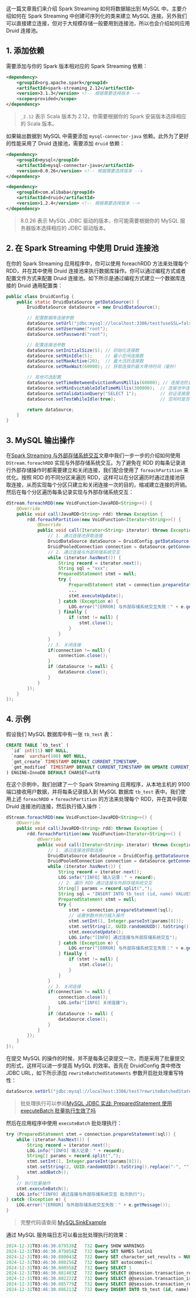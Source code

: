 这一篇文章我们来介绍 Spark Streaming 如何将数据输出到 MySQL 中。主要介绍如何在 Spark Streaming 中创建可序列化的类来建立 MySQL 连接。另外我们可以直接建立连接，但对于大规模存储一般要用到连接池，所以也会介绍如何应用 Druid 连接池。

## 1. 添加依赖

需要添加与你的 Spark 版本相对应的 Spark Streaming 依赖：
```xml
<dependency>
    <groupId>org.apache.spark</groupId>
    <artifactId>spark-streaming_2.12</artifactId>
    <version>3.1.3</version> <!-- 根据需要选择版本 -->
    <scope>provided</scope>
</dependency>
```
> `_2.12` 表示 Scala 版本为 2.12，你需要根据你的 Spark 安装版本选择相应的 Scala 版本。

如果输出数据到 MySQL 中需要添加 `mysql-connector-java` 依赖。此外为了更好的性能采用了 Druid 连接池，需要添加 `druid` 依赖：
```xml
<dependency>
    <groupId>mysql</groupId>
    <artifactId>mysql-connector-java</artifactId>
    <version>8.0.26</version> <!-- 根据需要选择版本 -->
</dependency>

<dependency>
    <groupId>com.alibaba</groupId>
    <artifactId>druid</artifactId>
    <version>1.2.4</version> <!-- 根据需要选择版本 -->
</dependency>
```
> 8.0.26 表示 MySQL JDBC 驱动的版本，你可能需要根据你的 MySQL 服务器版本选择相应的 JDBC 驱动版本。

## 2. 在 Spark Streaming 中使用 Druid 连接池‌

在你的 Spark Streaming 应用程序中，你可以使用 foreachRDD 方法来处理每个 RDD，并在其中使用 Druid 连接池来执行数据库操作。你可以通过编程方式或者配置文件方式来配置 Druid 连接池。如下所示是通过编程方式建立一个数据库连接的 Druid 通用配置类：
```java
public class DruidConfig {
    public static DruidDataSource getDataSource() {
        DruidDataSource dataSource = new DruidDataSource();

        // 配置数据库连接参数
        dataSource.setUrl("jdbc:mysql://localhost:3306/test?useSSL=false&serverTimezone=UTC");
        dataSource.setUsername("root");
        dataSource.setPassword("root");

        // 配置连接池参数
        dataSource.setInitialSize(5); // 初始化连接数
        dataSource.setMinIdle(5);     // 最小空闲连接数
        dataSource.setMaxActive(20);  // 最大活跃连接数
        dataSource.setMaxWait(60000); // 获取连接的最大等待时间（毫秒）

        // 其他可选配置
        dataSource.setTimeBetweenEvictionRunsMillis(60000); // 连接池检查连接的间隔时间
        dataSource.setMinEvictableIdleTimeMillis(300000);  // 连接池中连接空闲的最小时间
        dataSource.setValidationQuery("SELECT 1");         // 验证连接是否有效的 SQL 语句
        dataSource.setTestWhileIdle(true);                 // 空闲时是否进行连接的验证

        return dataSource;
    }
}
```
## 3. MySQL 输出操作

在[Spark Streaming 与外部存储系统交互](https://smartsi.blog.csdn.net/article/details/144643428)文章中我们一步一步的介绍如何使用 `DStream.foreachRDD` 实现与外部存储系统交互。为了避免在 RDD 的每条记录进行外部存储操作时都需要建立和关闭连接，我们配合使用了 `foreachPartition` 来优化。按照 RDD 的不同分区来遍历 RDD，这样可以在分区遍历时通过连接池获取连接，从而实现每个分区只建立和关闭连接一次的目的，缩减建立连接的开销。然后在每个分区遍历每条记录实现与外部存储系统交互：
```java
dStream.foreachRDD(new VoidFunction<JavaRDD<String>>() {
    @Override
    public void call(JavaRDD<String> rdd) throws Exception {
        rdd.foreachPartition(new VoidFunction<Iterator<String>>() {
            @Override
            public void call(Iterator<String> iterator) throws Exception {
                // 1. 通过连接池获取连接
                DruidDataSource dataSource = DruidConfig.getDataSource();
                DruidPooledConnection connection = dataSource.getConnection();
                // 2. 通过连接与外部存储系统交互
                while (iterator.hasNext()) {
                    String record = iterator.next();
                    String sql = "xxx";
                    PreparedStatement stmt = null;
                    try {
                        PreparedStatement stmt = connection.prepareStatement(sql);
                        ...
                        stmt.executeUpdate();
                    } catch (Exception e) {
                        LOG.error("[ERROR] 与外部存储系统交互失败：" + e.getMessage());
                    } finally {
                        if (stmt != null) {
                            stmt.close();
                        }
                    }
                }
                // 3. 关闭连接
                if(connection != null) {
                    connection.close();
                }
                if (dataSource != null) {
                    dataSource.close();
                }
            }
        });
    }
});
```

## 4. 示例

假设我们 MySQL 数据库中有一张 `tb_test` 表：
```sql
CREATE TABLE `tb_test` (
  `id` int(11) NOT NULL,
  `name` varchar(100) NOT NULL,
  `gmt_create` TIMESTAMP DEFAULT CURRENT_TIMESTAMP,
  `gmt_modified` TIMESTAMP DEFAULT CURRENT_TIMESTAMP ON UPDATE CURRENT_TIMESTAMP
) ENGINE=InnoDB DEFAULT CHARSET=utf8
```

在这个示例中，我们创建了一个 Spark Streaming 应用程序，从本地主机的 9100 端口接收用户数据，并将每条记录插入到 MySQL 数据库 `tb_test` 表中。我们使用上述 `foreachRDD` + `foreachPartition` 的方法来处理每个 RDD，并在其中获取 Druid 连接池的连接，然后执行插入操作：
```java
dStream.foreachRDD(new VoidFunction<JavaRDD<String>>() {
    @Override
    public void call(JavaRDD<String> rdd) throws Exception {
        rdd.foreachPartition(new VoidFunction<Iterator<String>>() {
            @Override
            public void call(Iterator<String> iterator) throws Exception {
                // 1. 通过连接池获取连接
                DruidDataSource dataSource = DruidConfig.getDataSource();
                DruidPooledConnection connection = dataSource.getConnection();
                while (iterator.hasNext()) {
                    String record = iterator.next();
                    LOG.info("[INFO] 输入记录：" + record);
                    // 2. 遍历 RDD 通过连接与外部存储系统交互
                    String[] params = record.split(",");
                    String sql = "INSERT INTO tb_test (id, name) VALUES (?, ?)";
                    PreparedStatement stmt = null;
                    try {
                        stmt = connection.prepareStatement(sql);
                        // 设置参数并执行插入操作
                        stmt.setInt(1, Integer.parseInt(params[0]));
                        stmt.setString(2, UUID.randomUUID().toString().replace("-", ""));
                        stmt.executeUpdate();
                        LOG.info("[INFO] 通过连接与外部存储系统交互");
                    } catch (Exception e) {
                        LOG.error("[ERROR] 与外部存储系统交互失败：" + e.getMessage());
                    } finally {
                        if (stmt != null) {
                            stmt.close();
                        }
                    }
                }
                // 3. 关闭连接
                if(connection != null) {
                    connection.close();
                    LOG.info("[INFO] 关闭连接");
                }
                if (dataSource != null) {
                    dataSource.close();
                }
            }
        });
    }
});
```
在提交 MySQL 的操作的时候，并不是每条记录提交一次，而是采用了批量提交的形式，这样可以进一步提高 MySQL 的效率。首先在 DruidConfig 类中修改 JDBC URL，如下所示添加 `rewriteBatchedStatements` 参数开启批处理重写特性：
```java
dataSource.setUrl("jdbc:mysql://localhost:3306/test?rewriteBatchedStatements=true&useSSL=false&serverTimezone=UTC");
```
> 批处理执行可以参阅[MySQL JDBC 实战: PreparedStatement 使用 executeBatch 批量执行生效了吗](https://smartsi.blog.csdn.net/article/details/144844331)

然后在应用程序中使用 `executeBatch` 批处理执行：
```java
try (PreparedStatement stmt = connection.prepareStatement(sql)) {
    while (iterator.hasNext()) {
        String record = iterator.next();
        LOG.info("[INFO] 输入记录：" + record);
        String[] params = record.split(",");
        stmt.setInt(1, Integer.parseInt(params[0]));
        stmt.setString(2, UUID.randomUUID().toString().replace("-", ""));
        stmt.addBatch();
    }
    // 执行批量操作
    stmt.executeBatch();
    LOG.info("[INFO] 通过连接与外部存储系统交互 批次执行");
} catch (Exception e) {
    LOG.error("[ERROR] 与外部存储系统交互失败：" + e.getMessage());
}
```
> 完整代码请查阅:[MySQLSinkExample](https://github.com/sjf0115/data-example/blob/master/spark-example-3.1/src/main/java/com/spark/example/streaming/connector/mysql/MySQLSinkExample.java)

通过 MySQL 服务端日志可以看出批处理执行的效果：
```sql
2024-12-31T03:46:30.879538Z	  732 Query	SHOW WARNINGS
2024-12-31T03:46:30.879858Z	  732 Query	SET NAMES latin1
2024-12-31T03:46:30.880043Z	  732 Query	SET character_set_results = NULL
2024-12-31T03:46:30.880256Z	  732 Query	SET autocommit=1
2024-12-31T03:46:30.880558Z	  732 Query	SELECT 1
2024-12-31T03:46:30.881403Z	  732 Query	SELECT @@session.transaction_read_only
2024-12-31T03:46:30.882222Z	  732 Query	SELECT @@session.transaction_isolation
2024-12-31T03:46:30.885779Z	  732 Query	SELECT @@session.transaction_read_only
2024-12-31T03:46:30.886213Z	  732 Query	INSERT INTO tb_test (id, name) VALUES (1, '549bbef3bfcc4da18fa481d09151b025'),(2, '5c9fa50fdee84020804dca25da9f51af'),(3, '41ccc33ea13c40e48957c67ebe49b5af'),(4, '55f4c255b651476d9ce31205d4d15da9'),(5, '882df32846754f548f4d636172d8c0be'),(6, '00e67bf3b7e2485db417ae02ce62313e'),(7, 'ce670a4da9b248d586f823285c41339d'),(8, 'da8fcade10d44ae98d2cd69a182674e8'),(9, '3d4aba7170b24bf3b2f972f3a5e163ff'),(10, 'ec38b79f10bc4199967b4a232df075df')
```
